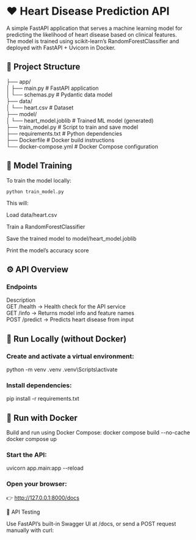 # ❤️ Heart Disease Prediction API 

A simple FastAPI application that serves a machine learning model for predicting the likelihood of heart disease based on clinical features.  
The model is trained using scikit-learn’s RandomForestClassifier and deployed with FastAPI + Uvicorn in Docker.

## 📁 Project Structure 

├── app/  
│   ├── main.py          # FastAPI application  
│   └── schemas.py       # Pydantic data model  
├── data/  
│   └── heart.csv        # Dataset  
├── model/  
│   └── heart_model.joblib  # Trained ML model (generated)  
├── train_model.py       # Script to train and save model  
├── requirements.txt     # Python dependencies  
├── Dockerfile           # Docker build instructions  
└── docker-compose.yml   # Docker Compose configuration  

## 🧠 Model Training

To train the model locally:
```
python train_model.py
```
This will:

Load data/heart.csv

Train a RandomForestClassifier

Save the trained model to model/heart_model.joblib

Print the model’s accuracy score

## ⚙️ API Overview  
### Endpoints  
Description  
GET	/health	-> Health check for the API service  
GET	/info	-> Returns model info and feature names  
POST	/predict	-> Predicts heart disease from input  

## 🧩 Run Locally (without Docker)

### Create and activate a virtual environment:

python -m venv .venv 
.venv\Scripts\activate


### Install dependencies:

pip install -r requirements.txt

## 🐳 Run with Docker
Build and run using Docker Compose:
docker compose build --no-cache
docker compose up

### Start the API:

uvicorn app.main:app --reload


### Open your browser:
👉 http://127.0.0.1:8000/docs







🧾 API Testing

Use FastAPI’s built-in Swagger UI at /docs,
or send a POST request manually with curl:
